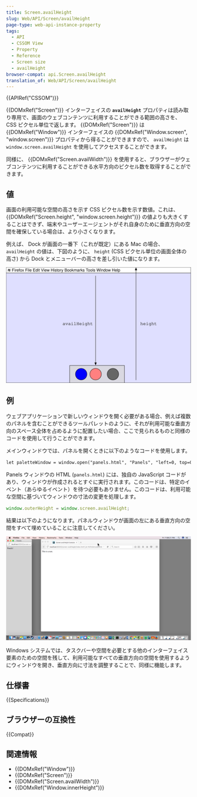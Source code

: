 ```yaml
---
title: Screen.availHeight
slug: Web/API/Screen/availHeight
page-type: web-api-instance-property
tags:
  - API
  - CSSOM View
  - Property
  - Reference
  - Screen size
  - availHeight
browser-compat: api.Screen.availHeight
translation_of: Web/API/Screen/availHeight
---
```

{{APIRef("CSSOM")}}

{{DOMxRef("Screen")}} インターフェイスの **`availHeight`** プロパティは読み取り専用で、画面のウェブコンテンツに利用することができる範囲の高さを、 CSS ピクセル単位で返します。 {{DOMxRef("Screen")}} は {{DOMxRef("Window")}} インターフェイスの {{DOMxRef("Window.screen", "window.screen")}} プロパティから得ることができますので、 `availHeight` は `window.screen.availHeight` を使用してアクセスすることができます。

同様に、 {{DOMxRef("Screen.availWidth")}} を使用すると、ブラウザーがウェブコンテンツに利用することができる水平方向のピクセル数を取得することができます。

## 値

画面の利用可能な空間の高さを示す CSS ピクセル数を示す数値。これは、 {{DOMxRef("Screen.height", "window.screen.height")}} の値よりも大きくすることはできず、端末やユーザーエージェントがそれ自身のために垂直方向の空間を確保している場合は、より小さくなります。

例えば、 Dock が画面の一番下（これが既定）にある Mac の場合、 `availHeight` の値は、下図のように、 `height`  (CSS ピクセル単位の画面全体の高さ) から Dock とメニューバーの高さを差し引いた値になります。

[![Screen.availHeight が Screen.height と画面の内容にどのように関係しているかを示す図](availheight-diagram.svg)](availheight-diagram.svg)

## 例

ウェブアプリケーションで新しいウィンドウを開く必要がある場合、例えば複数のパネルを含むことができるツールパレットのように、それが利用可能な垂直方向のスペース全体を占めるように配置したい場合、ここで見られるものと同様のコードを使用して行うことができます。

メインウィンドウでは、パネルを開くときに以下のようなコードを使用します。

```html
let paletteWindow = window.open("panels.html", "Panels", "left=0, top=0, width=200");
```

Panels ウィンドウの HTML (`panels.html`) には、独自の JavaScript コードがあり、ウィンドウが作成されるとすぐに実行されます。このコードは、特定のイベント（あらゆるイベント）を待つ必要もありません。このコードは、利用可能な空間に基づいてウィンドウの寸法の変更を処理します。

```js
window.outerHeight = window.screen.availHeight;
```

結果は以下のようになります。パネルウィンドウが画面の左にある垂直方向の空間をすべて埋めていることに注意してください。

[![Screen.availHeight の例のスクリーンショット](screen-availheight.png)](screen-availheight.png)

Windows システムでは、タスクバーや空間を必要とする他のインターフェイス要素のための空間を残して、利用可能なすべての垂直方向の空間を使用するようにウィンドウを開き、垂直方向に寸法を調整することで、同様に機能します。

## 仕様書

{{Specifications}}

## ブラウザーの互換性

{{Compat}}

## 関連情報

- {{DOMxRef("Window")}}
- {{DOMxRef("Screen")}}
- {{DOMxRef("Screen.availWidth")}}
- {{DOMxRef("Window.innerHeight")}}
